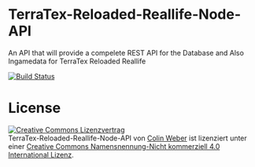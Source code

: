 # TerraTex-Reloaded-Reallife-Node-API
An API that will provide a compelete REST API for the Database and Also Ingamedata for TerraTex Reloaded Reallife

[![Build Status](http://build.terratex.eu:8080/job/%7BTerraTex%20Reallife%20Reloaded%20CP%7D%20API%20Node%20-%20build%20and%20test/badge/icon)](http://build.terratex.eu:8080/job/%7BTerraTex%20Reallife%20Reloaded%20CP%7D%20API%20Node%20-%20build%20and%20test/)
# License
<a rel="license" href="http://creativecommons.org/licenses/by-nc/4.0/"><img alt="Creative Commons Lizenzvertrag" style="border-width:0" src="https://i.creativecommons.org/l/by-nc/4.0/88x31.png" /></a><br /><span xmlns:dct="http://purl.org/dc/terms/" property="dct:title">TerraTex-Reloaded-Reallife-Node-API</span> von <a xmlns:cc="http://creativecommons.org/ns#" href="http://terratex.eu" property="cc:attributionName" rel="cc:attributionURL">Colin Weber</a> ist lizenziert unter einer <a rel="license" href="http://creativecommons.org/licenses/by-nc/4.0/">Creative Commons Namensnennung-Nicht kommerziell 4.0 International Lizenz</a>.

